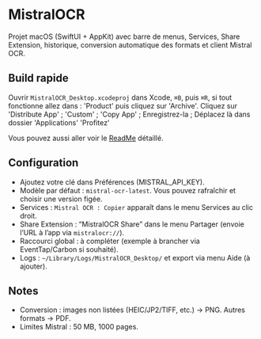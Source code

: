 # MistralOCR

Projet macOS (SwiftUI + AppKit) avec barre de menus, Services, Share Extension, historique, conversion automatique des formats et client Mistral OCR.

## Build rapide

Ouvrir `MistralOCR_Desktop.xcodeproj` dans Xcode, `⌘B`, puis `⌘R`, si tout fonctionne allez dans : 'Product' puis cliquez sur 'Archive'.
Cliquez sur 'Distribute App' ; 'Custom' ; 'Copy App' ; Enregistrez-la ; Déplacez là dans dossier 'Applications'
'Profitez'

Vous pouvez aussi aller voir le [ReadMe](Detailled_README.md) détaillé.

## Configuration

- Ajoutez votre clé dans Préférences (MISTRAL_API_KEY).
- Modèle par défaut : `mistral-ocr-latest`. Vous pouvez rafraîchir et choisir une version figée.
- Services : `Mistral OCR : Copier` apparaît dans le menu Services au clic droit.
- Share Extension : “MistralOCR Share” dans le menu Partager (envoie l’URL à l’app via `mistralocr://`).
- Raccourci global : à compléter (exemple à brancher via EventTap/Carbon si souhaité).
- Logs : `~/Library/Logs/MistralOCR_Desktop/` et export via menu Aide (à ajouter).

## Notes

- Conversion : images non listées (HEIC/JP2/TIFF, etc.) → PNG. Autres formats → PDF.
- Limites Mistral : 50 MB, 1000 pages.
